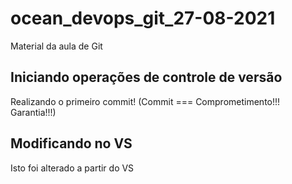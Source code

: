 # ocean_devops_git_27-08-2021
Material da aula de Git

## Iniciando operações de controle de versão

Realizando o primeiro commit! (Commit === Comprometimento!!! Garantia!!!)

## Modificando no VS

Isto foi alterado a partir do VS